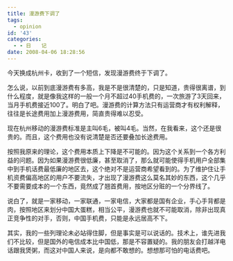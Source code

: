 ```yaml
---
title: 漫游费下调了
tags:
  - opinion
id: '43'
categories:
  - - 日　　记
date: 2008-04-06 18:28:56
---
```


今天换成杭州卡，收到了一个短信，发现漫游费终于下调了。

怎么说，以前到底漫游费有多高，我是不是很清楚的，只是知道，贵得很离谱，到什么程度，就是像我这样的一般一个月不超过40手机费的，一次旅游了3天回来，当月手机费接近100了。明白了吧。漫游费的计算方法只有运营商才有权利解释，往往是长途费用加上漫游费用，简直贵得难以忍受。

现在杭州移动的漫游费标准是主叫6毛，被叫4毛。当然，在我看来，这个还是很贵的。而且，这个费用也没有说清楚是否还要叠加长途费用。

按照我原来的理论，这个费用本质上下降是不可能的。因为这个关系到一个各方利益的问题。因为如果漫游费很低廉，甚至取消了，那么就可能使得手机用户全部集中到手机话费最低廉的地区去，这个绝对不是运营商希望看到的。为了维护住让手机资费偏高地区的用户不要流失，才出现了漫游费这么莫名其妙的东西，这个几乎不要需要成本的一个东西，竟然成了翘首费用，按地区分赃的一个分界线了。

说白了，就是一家移动，一家联通，一家电信，大家都是国有企业，手心手背都是肉，按照地区来划分中国大蛋糕，相当公平，漫游费也就不可能取消，除非出现真正竞争性的对手，否则，中国手机费，只能是永远居高不下。

其实，我的一些列理论未必站得住脚，但是事实是可以说话的。技术上，谁先进我们不比较，但是国外的电信成本比中国低，那是不容置疑的。我的朋友会打越洋电话跟我煲粥，而这对中国人来说，是向都不敢想的。想想那可怕的电话费吧。
